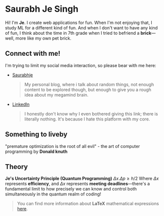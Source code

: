 # Saurabh Je Singh

Hi! I'm **Je**. I create web applications for fun. When I'm not enjoying that, I study ML for a different kind of fun. And when I don't want to have any kind of fun, I think about the time in 7th grade when I tried to befriend a **brick**—well, more like my own pet brick.



## Connect with me!

I'm trying to limit my social media interaction, so please bear with me here:

- [Saurabhje](https://saurabhje.vercel.app/)
	> My personal blog, where i talk about random things, not enough content to be explored though, but enough to give you a rough idea about my megamind brain.

- [LinkedIn](https://www.linkedin.com/in/saurabhje/)
	> I honestly don't know why I even bothered giving this link; there is literally nothing. It's because I hate this platform with my core.

## Something to liveby
"premature optimization is the root of all evil" - the art of computer programming by **Donald knuth**

## Theory

**Je's Uncertainty Principle (Quantum Programming)**
$\Delta x . \Delta p \ge h/2$
Where $\Delta x$ represents **efficiency**, and $\Delta x$ represents **meeting deadlines**—there's a fundamental limit to how precisely we can know and control both simultaneously in the quantum realm of coding!

> You can find more information about **LaTeX** mathematical expressions [here](http://meta.math.stackexchange.com/questions/5020/mathjax-basic-tutorial-and-quick-reference).
